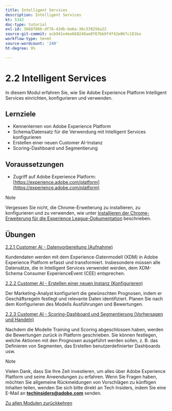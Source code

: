 ```yaml
---
title: Intelligent Services
description: Intelligent Services
kt: 5342
doc-type: tutorial
exl-id: 3668f06b-df76-43db-be6a-36c339256a22
source-git-commit: acb941e4ee668248ae0767bb9f4f42e067c181ba
workflow-type: tm+mt
source-wordcount: '249'
ht-degree: 9%

---
```


# 2.2 Intelligent Services

In diesem Modul erfahren Sie, wie Sie Adobe Experience Platform Intelligent Services einrichten, konfigurieren und verwenden.

## Lernziele

- Kennenlernen von Adobe Experience Platform
- Schema/Datensatz für die Verwendung mit Intelligent Services konfigurieren
- Erstellen einer neuen Customer AI-Instanz
- Scoring-Dashboard und Segmentierung

## Voraussetzungen

- Zugriff auf Adobe Experience Platform: [https://experience.adobe.com/platform](https://experience.adobe.com/platform)

>[!NOTE]
>
>Vergessen Sie nicht, die Chrome-Erweiterung zu installieren, zu konfigurieren und zu verwenden, wie unter [Installieren der Chrome-Erweiterung für die Experience League-Dokumentation](../../gettingstarted/gettingstarted/ex1.md) beschrieben.

## Übungen

[2.2.1 Customer AI - Datenvorbereitung (Aufnahme)](./ex1.md)

Kundendaten werden mit dem Experience-Datenmodell (XDM) in Adobe Experience Platform erfasst und transformiert. Insbesondere müssen alle Datensätze, die in Intelligent Services verwendet werden, dem XDM-Schema Consumer ExperienceEvent (CEE) entsprechen.

[2.2.2 Customer AI - Erstellen einer neuen Instanz (Konfigurieren)](./ex2.md)

Der Marketing-Analyst konfiguriert die gewünschten Prognosen, indem er Geschäftsregeln festlegt und relevante Daten identifiziert. Planen Sie nach dem Konfigurieren des Modells Ausführungen und Bewertungen.

[2.2.3 Customer AI - Scoring-Dashboard und Segmentierung (Vorhersagen und Handeln)](./ex3.md)

Nachdem die Modelle Training und Scoring abgeschlossen haben, werden die Bewertungen zurück in Platform geschrieben. Sie können festlegen, welche Aktionen mit den Prognosen ausgeführt werden sollen, z. B. das Definieren von Segmenten, das Erstellen benutzerdefinierter Dashboards usw.

>[!NOTE]
>
>Vielen Dank, dass Sie Ihre Zeit investieren, um alles über Adobe Experience Platform und seine Anwendungen zu erfahren. Wenn Sie Fragen haben, möchten Sie allgemeine Rückmeldungen von Vorschlägen zu künftigen Inhalten teilen, wenden Sie sich bitte direkt an Tech Insiders, indem Sie eine E-Mail an **techinsiders@adobe.com** senden.

[Zu allen Modulen zurückkehren](../../../overview.md)
